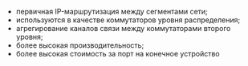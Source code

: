 
- первичная IP-маршрутизация между сегментами сети;
- используются в качестве коммутаторов уровня распределения;
- агрегирование каналов связи между коммутаторами второго уровня;
- более высокая производительность;
- более высокая стоимость за порт на конечное устройство